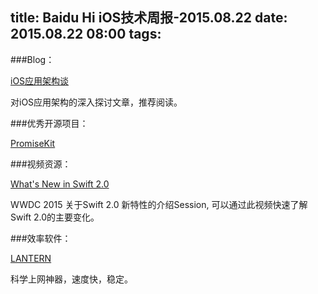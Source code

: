 title: Baidu Hi iOS技术周报-2015.08.22
date: 2015.08.22 08:00
tags:
---
###Blog：

[iOS应用架构谈](http://casatwy.com/iosying-yong-jia-gou-tan-kai-pian.html "this")  

对iOS应用架构的深入探讨文章，推荐阅读。

###优秀开源项目：

[PromiseKit](https://github.com/mxcl/PromiseKit)

###视频资源：

[What's New in Swift 2.0](https://developer.apple.com/videos/wwdc/2015/?id=106)

WWDC 2015 关于Swift 2.0 新特性的介绍Session, 可以通过此视频快速了解Swift 2.0的主要变化。

###效率软件：

[LANTERN](https://getlantern.org/)

科学上网神器，速度快，稳定。
